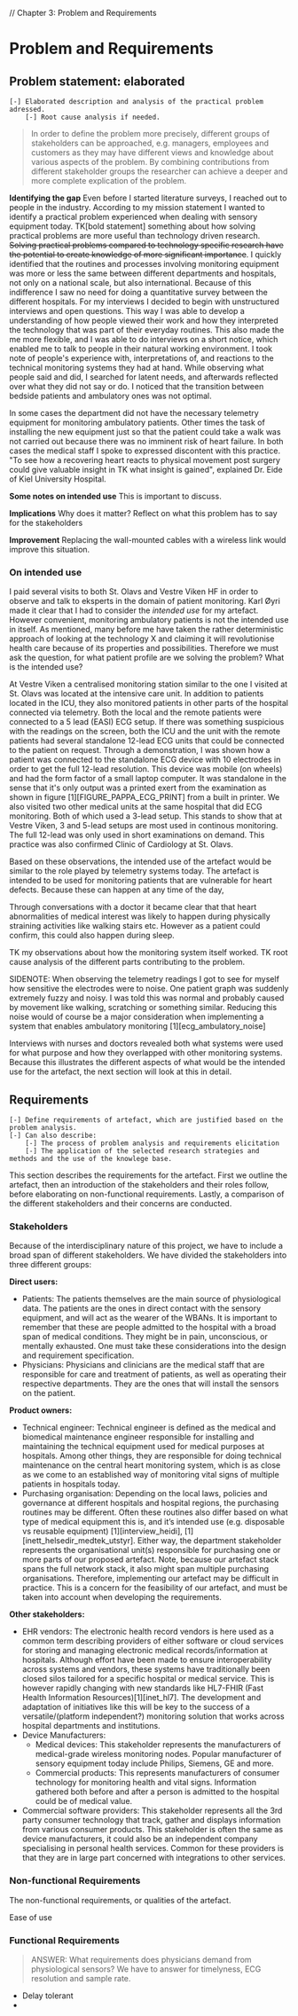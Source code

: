 // Chapter 3: Problem and Requirements

# Problem and Requirements

## Problem statement: elaborated

	[-] Elaborated description and analysis of the practical problem adressed.
		[-] Root cause analysis if needed.
		
> In order to define the problem more precisely, different groups of stakeholders can be approached, e.g. managers, employees and customers as they may have different views and knowledge about various aspects of the problem. By combining contributions from different stakeholder groups the researcher can achieve a deeper and more complete explication of the problem.

**Identifying the gap**
Even before I started literature surveys, I reached out to people in the industry. According to my mission statement I wanted to identify a practical problem experienced when dealing with sensory equipment today. TK[bold statement] something about how solving practical problems are more useful than technology driven research. ~~Solving practical problems compared to technology specific research have the potential to create knowledge of more significant importance~~. I quickly identified that the routines and processes involving monitoring equipment was more or less the same between different departments and hospitals, not only on a national scale, but also international. Because of this indifference I saw no need for doing a quantitative survey between the different hospitals. For my interviews I decided to begin with unstructured interviews and open questions. This way I was able to develop a understanding of how people viewed their work and how they interpreted the technology that was part of their everyday routines. This also made the me more flexible, and I was able to do interviews on a short notice, which enabled me to talk to people in their natural working environment. I took note of people's experience with, interpretations of, and reactions to the technical monitoring systems they had at hand. While observing what people said and did, I searched for latent needs, and afterwards reflected over what they did not say or do. I noticed that the transition between bedside patients and ambulatory ones was not optimal. 

In some cases the department did not have the necessary telemetry equipment for monitoring ambulatory patients. Other times the task of installing the new equipment just so that the patient could take a walk was not carried out because there was no imminent risk of heart failure. In both cases the medical staff I spoke to expressed discontent with this practice. "To see how a recovering heart reacts to physical movement post surgery could give valuable insight in TK what insight is gained", explained Dr. Eide of Kiel University Hospital.

**Some notes on intended use**
This is important to discuss. 

**Implications**
Why does it matter? Reflect on what this problem has to say for the stakeholders

**Improvement**
Replacing the wall-mounted cables with a wireless link would improve this situation.


### On intended use

I paid several visits to both St. Olavs and Vestre Viken HF in order to observe and talk to eksperts in the domain of patient monitoring. Karl Øyri made it clear that I had to consider the *intended use* for my artefact. However convenient, monitoring ambulatory patients is not the intended use in itself. As mentioned, many before me have taken the rather deterministic approach of looking at the technology X and claiming it will revolutionise health care because of its properties and possibilities. Therefore we must ask the question, for what patient profile are we solving the problem? What is the intended use?

At Vestre Viken a centralised monitoring station similar to the one I visited at St. Olavs was located at the intensive care unit. In addition to patients located in the ICU, they also monitored patients in other parts of the hospital connected via telemetry. Both the local and the remote patients were connected to a 5 lead (EASI) ECG setup. If there was something suspicious with the readings on the screen, both the ICU and the unit with the remote patients had several standalone 12-lead ECG units that could be connected to the patient on request. Through a demonstration, I was shown how a patient was connected to the standalone ECG device with 10 electrodes in order to get the full 12-lead resolution. This device was mobile (on wheels) and had the form factor of a small laptop computer. It was standalone in the sense that it's only output was a printed exert from the examination as shown in figure [1][FIGURE_PAPPA_ECG_PRINT] from a built in printer. We also visited two other medical units at the same hospital that did ECG monitoring. Both of which used a 3-lead setup. This stands to show that at Vestre Viken, 3 and 5-lead setups are most used in continous monitoring. The full 12-lead was only used in short examinations on demand. This practice was also confirmed Clinic of Cardiology at St. Olavs.

Based on these observations, the intended use of the artefact would be similar to the role played by telemetry systems today.
The artefact is intended to be used for monitoring patients that are vulnerable for heart defects. Because these can happen at any time of the day,

Through conversations with a doctor it became clear that that heart abnormalities of medical interest was likely to happen during physically straining activities like walking stairs etc. However as a patient could confirm, this could also happen during sleep.

TK my observations about how the monitoring system itself worked.
TK root cause analysis of the different parts contributing to the problem.

SIDENOTE: When observing the telemetry readings I got to see for myself how sensitive the electrodes were to noise. One patient graph was suddenly extremely fuzzy and noisy. I was told this was normal and probably caused by movement like walking, scratching or something similar. Reducing this noise would of course be a major consideration when implementing a system that enables ambulatory monitoring [1][ecg_ambulatory_noise]

Interviews with nurses and doctors revealed both what systems were used for what purpose and how they overlapped with other monitoring systems. Because this illustrates the different aspects of what would be the intended use for the artefact, the next section will look at this in detail.



## Requirements


	[-] Define requirements of artefact, which are justified based on the problem analysis.
	[-] Can also describe:
		[-] The process of problem analysis and requirements elicitation
		[-] The application of the selected research strategies and methods and the use of the knowlege base.


This section describes the requirements for the artefact. First we outline the artefact, then an introduction of the stakeholders and their roles follow, before elaborating on non-functional requirements. Lastly, a comparison of the different stakeholders and their concerns are conducted. 


### Stakeholders

Because of the interdisciplinary nature of this project, we have to include a broad span of different stakeholders. We have divided the stakeholders into three different groups: 


**Direct users:**

- Patients: The patients themselves are the main source of physiological data. The patients are the ones in direct contact with the sensory equipment, and will act as the wearer of the  WBANs. It is important to remember that these are people admitted to the hospital with a broad span of medical conditions. They might be in pain, unconscious, or mentally exhausted. One must take these considerations into the design and requirement specification. 
- Physicians:  Physicians and clinicians are the medical staff that are responsible for care and treatment of patients, as well as operating their respective departments. They are the ones that will install the sensors on the patient.


**Product owners:**

- Technical engineer: Technical engineer is defined as the medical and biomedical maintenance engineer responsible for installing and maintaining the technical equipment used for medical purposes at hospitals. Among other things, they are responsible for doing technical maintenance  on the central heart monitoring system, which is as close as we come to an established way of monitoring vital signs of multiple patients in hospitals today.
- Purchasing organisation: Depending on the local laws, policies and governance at different hospitals and hospital regions, the purchasing routines may be different. Often these routines also differ based on what type of medical equipment this is, and it’s intended use (e.g. disposable vs reusable equipment) [1][interview_heidi], [1][inett_helsedir_medtek_utstyr]. Either way, the department stakeholder represents the organisational unit(s) responsible for purchasing one or more parts of our proposed artefact. Note, because our artefact stack spans the full network stack, it also might span multiple purchasing organisations. Therefore, implementing our artefact may be difficult in practice. This is a concern for the feasibility of our artefact, and must be taken into account when developing the requirements.  


**Other stakeholders:**

- EHR vendors: The electronic health record vendors is here used as a common term describing providers of either software or cloud services for storing and managing electronic medical records/information at hospitals.  Although effort have been made to ensure interoperability across systems and vendors, these systems have traditionally been closed silos tailored for a specific hospital or medical service. This is however rapidly changing with new standards like HL7-FHIR (Fast Health Information Resources)[1][inet_hl7]. The development and adaptation of initiatives like this will be key to the success of a versatile/(platform independent?) monitoring solution that works across hospital departments and institutions.
- Device Manufacturers:
  - Medical devices: This stakeholder represents the manufacturers of medical-grade wireless monitoring nodes. Popular manufacturer of sensory equipment today include Philips, Siemens, GE and more.
  - Commercial products: This represents manufacturers of consumer technology for monitoring health and vital signs. Information gathered both before and after a person is admitted to the hospital could be of medical value.
- Commercial software providers: This stakeholder represents all the 3rd party consumer technology that track, gather and displays information from various consumer products. This stakeholder is often the same as device manufacturers, it could also be an independent company specialising in personal health services. Common for these providers is that they are in large part concerned with integrations to other services.


### Non-functional Requirements

The non-functional requirements, or qualities of the artefact.

Ease of use



### Functional Requirements

> ANSWER: What requirements does physicians demand from physiological sensors?
We have to answer for timelyness, ECG resolution and sample rate.


- Delay tolerant
- 